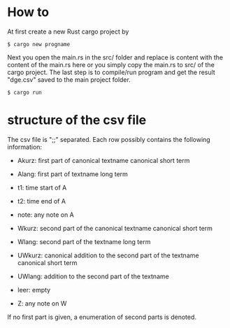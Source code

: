 # How to

At first create a new Rust cargo project by

```
$ cargo new progname
```

Next you open the main.rs in the src/ folder and replace is content with the content of the main.rs here or you simply copy the main.rs to src/ of the cargo project. The last step is to compile/run program and get the result "dge.csv" saved to the main project folder.

```
$ cargo run
```

# structure of the csv file

The csv file is ";;" separated. Each row possibly contains the following information:

 - Akurz: first part of canonical textname canonical short term

-  Alang: first part of textname long term    

- t1: time start of A

- t2: time end of A

- note: any note on A

- Wkurz: second part of the canonical textname canonical short term

- Wlang: second part of the textname long term

- UWkurz: canonical addition to the second part of the textname canonical  short term

- UWlang: addition to the second part of the textname

- leer: empty

- Z: any note on W

If no first part is given, a enumeration of second parts is denoted.



